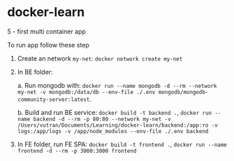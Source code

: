 # docker-learn

5 - first multi container app

To run app follow these step

1. Create an network `my-net`: `docker network create my-net`

2. In BE folder:

   a. Run mongodb with: `docker run --name mongodb -d --rm --network my-net -v mongodb:/data/db --env-file ./.env mongodb/mongodb-community-server:latest`.

   b. Build and run BE service: `docker build -t backend .`, `docker run --name backend -d --rm -p 80:80 --network my-net -v /Users/vutran/Documents/Learning/docker-learn/backend:/app:ro -v logs:/app/logs -v /app/node_modules --env-file ./.env backend`

3. In FE folder, run FE SPA: `docker build -t frontend .`, `docker run --name frontend -d --rm -p 3000:3000 frontend`
